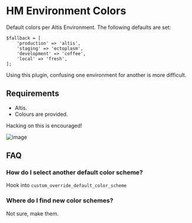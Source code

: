 # HM Environment Colors

Default colors per Altis Environment. The following defaults are set:

	$fallback = [
		'production' => 'altis',
		'staging' => 'ectoplasm',
		'development' => 'coffee',
		'local' => 'fresh',
	];

Using this plugin, confusing one environment for another is more difficult.

## Requirements

* Altis.
* Colours are provided.

Hacking on this is encouraged!

![image](https://user-images.githubusercontent.com/594871/214898877-6416e325-8fb4-4616-b83a-71db00dcf956.png)


## FAQ

### How do I select another default color scheme?

Hook into `custom_override_default_color_scheme`

### Where do I find new color schemes?

Not sure, make them.

